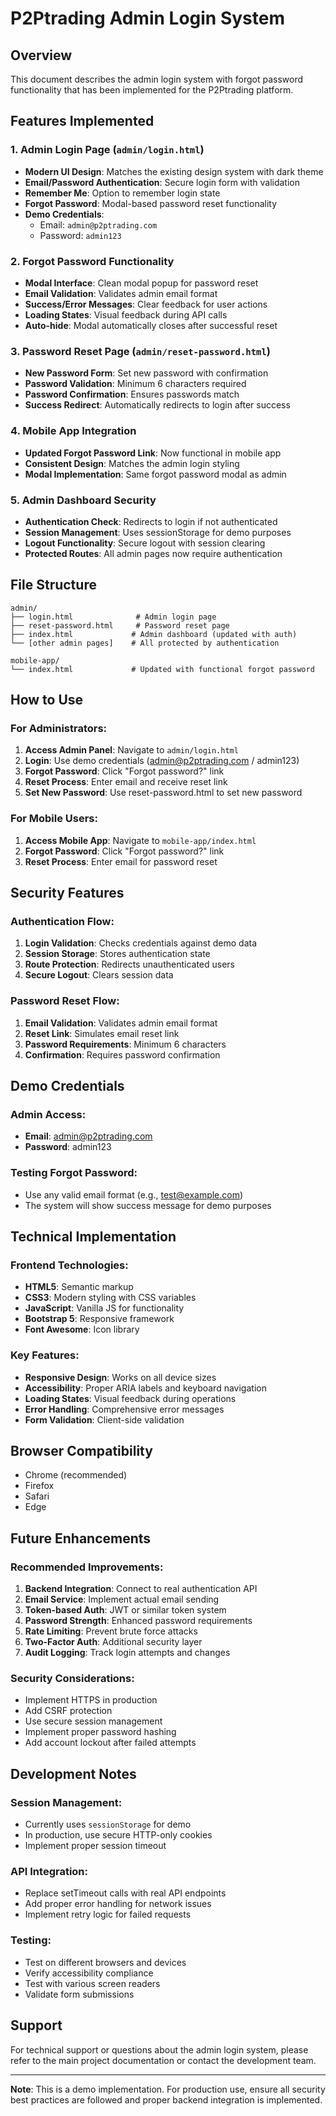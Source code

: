# P2Ptrading Admin Login System

## Overview
This document describes the admin login system with forgot password functionality that has been implemented for the P2Ptrading platform.

## Features Implemented

### 1. Admin Login Page (`admin/login.html`)
- **Modern UI Design**: Matches the existing design system with dark theme
- **Email/Password Authentication**: Secure login form with validation
- **Remember Me**: Option to remember login state
- **Forgot Password**: Modal-based password reset functionality
- **Demo Credentials**: 
  - Email: `admin@p2ptrading.com`
  - Password: `admin123`

### 2. Forgot Password Functionality
- **Modal Interface**: Clean modal popup for password reset
- **Email Validation**: Validates admin email format
- **Success/Error Messages**: Clear feedback for user actions
- **Loading States**: Visual feedback during API calls
- **Auto-hide**: Modal automatically closes after successful reset

### 3. Password Reset Page (`admin/reset-password.html`)
- **New Password Form**: Set new password with confirmation
- **Password Validation**: Minimum 6 characters required
- **Password Confirmation**: Ensures passwords match
- **Success Redirect**: Automatically redirects to login after success

### 4. Mobile App Integration
- **Updated Forgot Password Link**: Now functional in mobile app
- **Consistent Design**: Matches the admin login styling
- **Modal Implementation**: Same forgot password modal as admin

### 5. Admin Dashboard Security
- **Authentication Check**: Redirects to login if not authenticated
- **Session Management**: Uses sessionStorage for demo purposes
- **Logout Functionality**: Secure logout with session clearing
- **Protected Routes**: All admin pages now require authentication

## File Structure

```
admin/
├── login.html              # Admin login page
├── reset-password.html     # Password reset page
├── index.html             # Admin dashboard (updated with auth)
└── [other admin pages]    # All protected by authentication

mobile-app/
└── index.html             # Updated with functional forgot password
```

## How to Use

### For Administrators:
1. **Access Admin Panel**: Navigate to `admin/login.html`
2. **Login**: Use demo credentials (admin@p2ptrading.com / admin123)
3. **Forgot Password**: Click "Forgot password?" link
4. **Reset Process**: Enter email and receive reset link
5. **Set New Password**: Use reset-password.html to set new password

### For Mobile Users:
1. **Access Mobile App**: Navigate to `mobile-app/index.html`
2. **Forgot Password**: Click "Forgot password?" link
3. **Reset Process**: Enter email for password reset

## Security Features

### Authentication Flow:
1. **Login Validation**: Checks credentials against demo data
2. **Session Storage**: Stores authentication state
3. **Route Protection**: Redirects unauthenticated users
4. **Secure Logout**: Clears session data

### Password Reset Flow:
1. **Email Validation**: Validates admin email format
2. **Reset Link**: Simulates email reset link
3. **Password Requirements**: Minimum 6 characters
4. **Confirmation**: Requires password confirmation

## Demo Credentials

### Admin Access:
- **Email**: admin@p2ptrading.com
- **Password**: admin123

### Testing Forgot Password:
- Use any valid email format (e.g., test@example.com)
- The system will show success message for demo purposes

## Technical Implementation

### Frontend Technologies:
- **HTML5**: Semantic markup
- **CSS3**: Modern styling with CSS variables
- **JavaScript**: Vanilla JS for functionality
- **Bootstrap 5**: Responsive framework
- **Font Awesome**: Icon library

### Key Features:
- **Responsive Design**: Works on all device sizes
- **Accessibility**: Proper ARIA labels and keyboard navigation
- **Loading States**: Visual feedback during operations
- **Error Handling**: Comprehensive error messages
- **Form Validation**: Client-side validation

## Browser Compatibility
- Chrome (recommended)
- Firefox
- Safari
- Edge

## Future Enhancements

### Recommended Improvements:
1. **Backend Integration**: Connect to real authentication API
2. **Email Service**: Implement actual email sending
3. **Token-based Auth**: JWT or similar token system
4. **Password Strength**: Enhanced password requirements
5. **Rate Limiting**: Prevent brute force attacks
6. **Two-Factor Auth**: Additional security layer
7. **Audit Logging**: Track login attempts and changes

### Security Considerations:
- Implement HTTPS in production
- Add CSRF protection
- Use secure session management
- Implement proper password hashing
- Add account lockout after failed attempts

## Development Notes

### Session Management:
- Currently uses `sessionStorage` for demo
- In production, use secure HTTP-only cookies
- Implement proper session timeout

### API Integration:
- Replace setTimeout calls with real API endpoints
- Add proper error handling for network issues
- Implement retry logic for failed requests

### Testing:
- Test on different browsers and devices
- Verify accessibility compliance
- Test with various screen readers
- Validate form submissions

## Support

For technical support or questions about the admin login system, please refer to the main project documentation or contact the development team.

---

**Note**: This is a demo implementation. For production use, ensure all security best practices are followed and proper backend integration is implemented. 